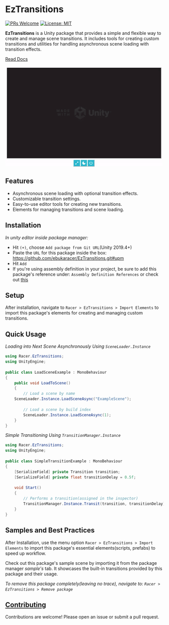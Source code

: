 # EzTransitions
[![PRs Welcome](https://img.shields.io/badge/PRs-welcome-blue)](http://makeapullrequest.com) [![License: MIT](https://img.shields.io/badge/License-MIT-blue)](https://ebukaracer.github.io/ebukaracer/md/LICENSE.html)

**EzTransitions** is a Unity package that provides a simple and flexible way to create and manage scene transitions. It includes tools for creating custom transitions and utilities for handling asynchronous scene loading with transition effects.  

 [Read Docs](https://ebukaracer.github.io/EzTransitions)
 
![gif](https://raw.githubusercontent.com/ebukaracer/ebukaracer/unlisted/EzTransitions-Images/Preview.gif)

## Features  
- Asynchronous scene loading with optional transition effects.  
- Customizable transition settings.  
- Easy-to-use editor tools for creating new transitions.  
- Elements for managing transitions and scene loading.  
  
## Installation
 *In unity editor inside package manager:*
- Hit `(+)`, choose `Add package from Git URL`(Unity 2019.4+)
- Paste the `URL` for this package inside the box: https://github.com/ebukaracer/EzTransitions.git#upm
- Hit `Add`
- If you're using assembly definition in your project, be sure to add this package's reference under: `Assembly Definition References` or check out [this](https://ebukaracer.github.io/ebukaracer/md/SETUPGUIDE.html)

## Setup
After installation, navigate to `Racer > EzTransitions > Import Elements` to import this package's elements for creating and managing custom transitions.

## Quick Usage
*Loading into Next Scene Asynchronously Using `SceneLoader.Instance`*
```csharp
using Racer.EzTransitions;
using UnityEngine;

public class LoadSceneExample : MonoBehaviour
{
    public void LoadToScene()
    {
        // Load a scene by name
	SceneLoader.Instance.LoadSceneAsync("ExampleScene");

        // Load a scene by build index
        SceneLoader.Instance.LoadSceneAsync(1);
    }
}
```

*Simple Transitioning Using `TransitionManager.Instance`*
```csharp
using Racer.EzTransitions;
using UnityEngine;

public class SimpleTransitionExample : MonoBehaviour
{
    [SerializeField] private Transition transition;
    [SerializeField] private float transitionDelay = 0.5f;

    void Start()
    {
        // Performs a transition(assigned in the inspector)
    	TransitionManager.Instance.Transit(transition, transitionDelay);
    }
}
```

## Samples and Best Practices
After Installation, use the menu option `Racer > EzTransitions > Import Elements` to import this package's essential elements(scripts, prefabs) to speed up workflow.

Check out this package's sample scene by importing it from the package manager *sample's* tab. It showcases the built-in transitions provided by this package and their usage.

*To remove this package completely(leaving no trace), navigate to: `Racer > EzTransitions > Remove package`*

## [Contributing](https://ebukaracer.github.io/ebukaracer/md/CONTRIBUTING.html) 
Contributions are welcome! Please open an issue or submit a pull request.